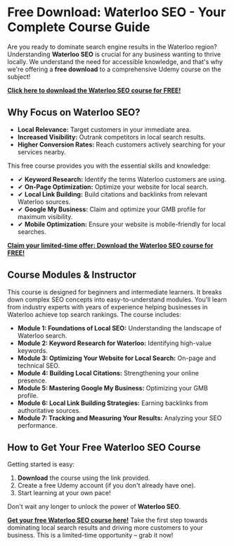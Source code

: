 # Free Download: Waterloo SEO - Your Complete Course Guide

Are you ready to dominate search engine results in the Waterloo region? Understanding **Waterloo SEO** is crucial for any business wanting to thrive locally. We understand the need for accessible knowledge, and that's why we're offering a **free download** to a comprehensive Udemy course on the subject!

[**Click here to download the Waterloo SEO course for FREE!**](https://udemywork.com/waterloo-seo)

## Why Focus on Waterloo SEO?

*   **Local Relevance:** Target customers in your immediate area.
*   **Increased Visibility:** Outrank competitors in local search results.
*   **Higher Conversion Rates:** Reach customers actively searching for your services nearby.

This free course provides you with the essential skills and knowledge:

*   ✔ **Keyword Research:** Identify the terms Waterloo customers are using.
*   ✔ **On-Page Optimization:** Optimize your website for local search.
*   ✔ **Local Link Building:** Build citations and backlinks from relevant Waterloo sources.
*   ✔ **Google My Business:** Claim and optimize your GMB profile for maximum visibility.
*   ✔ **Mobile Optimization:** Ensure your website is mobile-friendly for local searches.

[**Claim your limited-time offer: Download the Waterloo SEO course for FREE!**](https://udemywork.com/waterloo-seo)

## Course Modules & Instructor

This course is designed for beginners and intermediate learners. It breaks down complex SEO concepts into easy-to-understand modules. You'll learn from industry experts with years of experience helping businesses in Waterloo achieve top search rankings. The course includes:

*   **Module 1: Foundations of Local SEO:** Understanding the landscape of Waterloo search.
*   **Module 2: Keyword Research for Waterloo:** Identifying high-value keywords.
*   **Module 3: Optimizing Your Website for Local Search:** On-page and technical SEO.
*   **Module 4: Building Local Citations:** Strengthening your online presence.
*   **Module 5: Mastering Google My Business:** Optimizing your GMB profile.
*   **Module 6: Local Link Building Strategies:** Earning backlinks from authoritative sources.
*   **Module 7: Tracking and Measuring Your Results:** Analyzing your SEO performance.

## How to Get Your Free Waterloo SEO Course

Getting started is easy:

1.  **Download** the course using the link provided.
2.  Create a free Udemy account (if you don't already have one).
3.  Start learning at your own pace!

Don't wait any longer to unlock the power of **Waterloo SEO**.

**[Get your free Waterloo SEO course here!](https://udemywork.com/waterloo-seo)** Take the first step towards dominating local search results and driving more customers to your business. This is a limited-time opportunity – grab it now!

